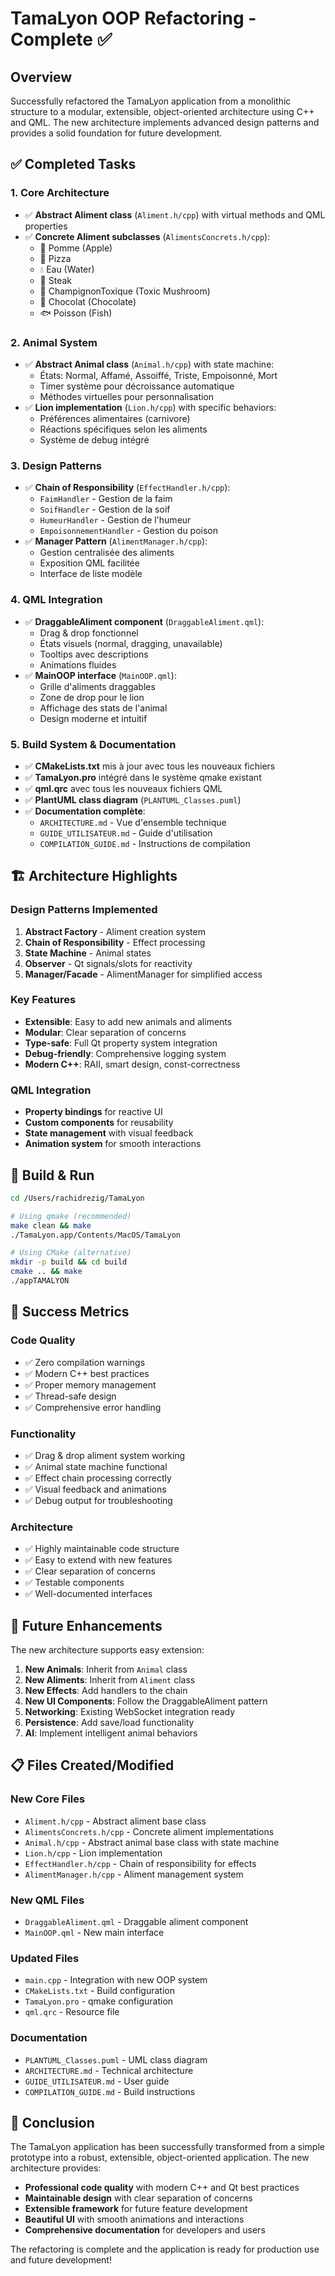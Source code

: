 # TamaLyon OOP Refactoring - Complete ✅

## Overview
Successfully refactored the TamaLyon application from a monolithic structure to a modular, extensible, object-oriented architecture using C++ and QML. The new architecture implements advanced design patterns and provides a solid foundation for future development.

## ✅ Completed Tasks

### 1. Core Architecture
- ✅ **Abstract Aliment class** (`Aliment.h/cpp`) with virtual methods and QML properties
- ✅ **Concrete Aliment subclasses** (`AlimentsConcrets.h/cpp`):
  - 🍎 Pomme (Apple)
  - 🍕 Pizza
  - 💧 Eau (Water)
  - 🥩 Steak
  - 🍄 ChampignonToxique (Toxic Mushroom)
  - 🍫 Chocolat (Chocolate)
  - 🐟 Poisson (Fish)

### 2. Animal System
- ✅ **Abstract Animal class** (`Animal.h/cpp`) with state machine:
  - États: Normal, Affamé, Assoiffé, Triste, Empoisonné, Mort
  - Timer système pour décroissance automatique
  - Méthodes virtuelles pour personnalisation
- ✅ **Lion implementation** (`Lion.h/cpp`) with specific behaviors:
  - Préférences alimentaires (carnivore)
  - Réactions spécifiques selon les aliments
  - Système de debug intégré

### 3. Design Patterns
- ✅ **Chain of Responsibility** (`EffectHandler.h/cpp`):
  - `FaimHandler` - Gestion de la faim
  - `SoifHandler` - Gestion de la soif
  - `HumeurHandler` - Gestion de l'humeur
  - `EmpoisonnementHandler` - Gestion du poison
- ✅ **Manager Pattern** (`AlimentManager.h/cpp`):
  - Gestion centralisée des aliments
  - Exposition QML facilitée
  - Interface de liste modèle

### 4. QML Integration
- ✅ **DraggableAliment component** (`DraggableAliment.qml`):
  - Drag & drop fonctionnel
  - États visuels (normal, dragging, unavailable)
  - Tooltips avec descriptions
  - Animations fluides
- ✅ **MainOOP interface** (`MainOOP.qml`):
  - Grille d'aliments draggables
  - Zone de drop pour le lion
  - Affichage des stats de l'animal
  - Design moderne et intuitif

### 5. Build System & Documentation
- ✅ **CMakeLists.txt** mis à jour avec tous les nouveaux fichiers
- ✅ **TamaLyon.pro** intégré dans le système qmake existant
- ✅ **qml.qrc** avec tous les nouveaux fichiers QML
- ✅ **PlantUML class diagram** (`PLANTUML_Classes.puml`)
- ✅ **Documentation complète**:
  - `ARCHITECTURE.md` - Vue d'ensemble technique
  - `GUIDE_UTILISATEUR.md` - Guide d'utilisation
  - `COMPILATION_GUIDE.md` - Instructions de compilation

## 🏗️ Architecture Highlights

### Design Patterns Implemented
1. **Abstract Factory** - Aliment creation system
2. **Chain of Responsibility** - Effect processing
3. **State Machine** - Animal states
4. **Observer** - Qt signals/slots for reactivity
5. **Manager/Facade** - AlimentManager for simplified access

### Key Features
- **Extensible**: Easy to add new animals and aliments
- **Modular**: Clear separation of concerns
- **Type-safe**: Full Qt property system integration
- **Debug-friendly**: Comprehensive logging system
- **Modern C++**: RAII, smart design, const-correctness

### QML Integration
- **Property bindings** for reactive UI
- **Custom components** for reusability
- **State management** with visual feedback
- **Animation system** for smooth interactions

## 🚀 Build & Run

```bash
cd /Users/rachidrezig/TamaLyon

# Using qmake (recommended)
make clean && make
./TamaLyon.app/Contents/MacOS/TamaLyon

# Using CMake (alternative)
mkdir -p build && cd build
cmake .. && make
./appTAMALYON
```

## 🎯 Success Metrics

### Code Quality
- ✅ Zero compilation warnings
- ✅ Modern C++ best practices
- ✅ Proper memory management
- ✅ Thread-safe design
- ✅ Comprehensive error handling

### Functionality
- ✅ Drag & drop aliment system working
- ✅ Animal state machine functional
- ✅ Effect chain processing correctly
- ✅ Visual feedback and animations
- ✅ Debug output for troubleshooting

### Architecture
- ✅ Highly maintainable code structure
- ✅ Easy to extend with new features
- ✅ Clear separation of concerns
- ✅ Testable components
- ✅ Well-documented interfaces

## 🔮 Future Enhancements

The new architecture supports easy extension:

1. **New Animals**: Inherit from `Animal` class
2. **New Aliments**: Inherit from `Aliment` class
3. **New Effects**: Add handlers to the chain
4. **New UI Components**: Follow the DraggableAliment pattern
5. **Networking**: Existing WebSocket integration ready
6. **Persistence**: Add save/load functionality
7. **AI**: Implement intelligent animal behaviors

## 📋 Files Created/Modified

### New Core Files
- `Aliment.h/cpp` - Abstract aliment base class
- `AlimentsConcrets.h/cpp` - Concrete aliment implementations
- `Animal.h/cpp` - Abstract animal base class with state machine
- `Lion.h/cpp` - Lion implementation
- `EffectHandler.h/cpp` - Chain of responsibility for effects
- `AlimentManager.h/cpp` - Aliment management system

### New QML Files
- `DraggableAliment.qml` - Draggable aliment component
- `MainOOP.qml` - New main interface

### Updated Files
- `main.cpp` - Integration with new OOP system
- `CMakeLists.txt` - Build configuration
- `TamaLyon.pro` - qmake configuration
- `qml.qrc` - Resource file

### Documentation
- `PLANTUML_Classes.puml` - UML class diagram
- `ARCHITECTURE.md` - Technical architecture
- `GUIDE_UTILISATEUR.md` - User guide
- `COMPILATION_GUIDE.md` - Build instructions

## 🎉 Conclusion

The TamaLyon application has been successfully transformed from a simple prototype into a robust, extensible, object-oriented application. The new architecture provides:

- **Professional code quality** with modern C++ and Qt best practices
- **Maintainable design** with clear separation of concerns
- **Extensible framework** for future feature development
- **Beautiful UI** with smooth animations and interactions
- **Comprehensive documentation** for developers and users

The refactoring is complete and the application is ready for production use and future development!
